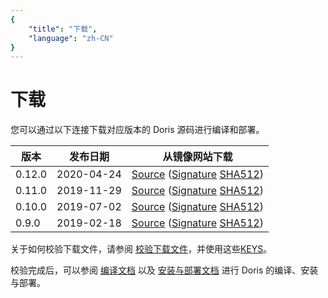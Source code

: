 ```yaml
---
{
    "title": "下载",
    "language": "zh-CN"
}
---
```


# 下载

您可以通过以下连接下载对应版本的 Doris 源码进行编译和部署。

| 版本 | 发布日期 | 从镜像网站下载 |
|---|---|---|
| 0.12.0 | 2020-04-24 | [Source](https://www.apache.org/dyn/closer.cgi?path=/incubator/doris/0.12.0-incubating/apache-doris-0.12.0-incubating-src.tar.gz) ([Signature](https://www.apache.org/dist/incubator/doris/0.12.0-incubating/apache-doris-0.12.0-incubating-src.tar.gz.asc) [SHA512](https://www.apache.org/dist/incubator/doris/0.12.0-incubating/apache-doris-0.12.0-incubating-src.tar.gz.sha512)) |
| 0.11.0 | 2019-11-29 | [Source](https://www.apache.org/dyn/closer.cgi?path=/incubator/doris/0.11.0-incubating/apache-doris-0.11.0-incubating-src.tar.gz) ([Signature](https://www.apache.org/dist/incubator/doris/0.11.0-incubating/apache-doris-0.11.0-incubating-src.tar.gz.asc) [SHA512](https://www.apache.org/dist/incubator/doris/0.11.0-incubating/apache-doris-0.11.0-incubating-src.tar.gz.sha512)) |
| 0.10.0 | 2019-07-02 | [Source](https://www.apache.org/dyn/closer.cgi?path=/incubator/doris/0.10.0-incubating/apache-doris-0.10.0-incubating-src.tar.gz) ([Signature](https://www.apache.org/dist/incubator/doris/0.10.0-incubating/apache-doris-0.10.0-incubating-src.tar.gz.asc) [SHA512](https://www.apache.org/dist/incubator/doris/0.10.0-incubating/apache-doris-0.10.0-incubating-src.tar.gz.sha512)) |
| 0.9.0 | 2019-02-18 | [Source](https://www.apache.org/dyn/closer.cgi?path=/incubator/doris/0.9.0-incubating/apache-doris-0.9.0-incubating-src.tar.gz) ([Signature](https://www.apache.org/dist/incubator/doris/0.9.0-incubating/apache-doris-0.9.0-incubating-src.tar.gz.asc) [SHA512](https://www.apache.org/dist/incubator/doris/0.9.0-incubating/apache-doris-0.9.0-incubating-src.tar.gz.sha512)) |
 
关于如何校验下载文件，请参阅 [校验下载文件](../community/verify-apache-release.html)，并使用这些[KEYS](https://downloads.apache.org/incubator/doris/KEYS)。

校验完成后，可以参阅 [编译文档](../installing/compilation.html) 以及 [安装与部署文档](../installing/install-deploy.html) 进行 Doris 的编译、安装与部署。
